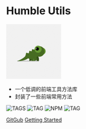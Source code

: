 <!--
 * @Author       : Humility
 * @Date         : 2021-10-25 20:38:47
 * @LastEditTime : 2021-10-26 18:55:33
 * @LastEditors  : Humility
 * @FilePath     : \humble-utils\docs\_coverpage.md
 * @Description  : cover page
-->

# Humble Utils

![profile](img/profile.png ':class=profile')

- 一个低调的前端工具方法库
- 封装了一些前端常用方法

![TAGS](https://badgen.net/github/tags/forhumility/humble-utils "TAGS")
![TAG](https://badgen.net/github/tag/forhumility/humble-utils "TAG")
![NPM](https://badgen.net/npm/v/express "NPM")
![TAG](https://badgen.net/github/license/forhumility/humble-utils "TAG")

[GitGub](https://github.com/forhumility/humble-utils) [Getting Started](README)
